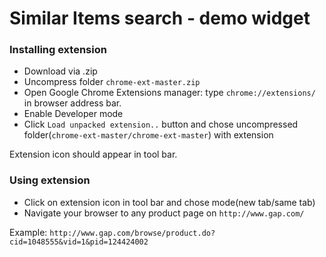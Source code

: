 # Similar Items search - demo widget

### Installing extension
- Download via .zip
- Uncompress folder `chrome-ext-master.zip`
- Open Google Chrome Extensions manager: type `chrome://extensions/` in browser address bar.
- Enable Developer mode
- Click `Load unpacked extension..` button and chose uncompressed folder(`chrome-ext-master/chrome-ext-master`) with extension

Extension icon should appear in tool bar.

### Using extension
- Click on extension icon in tool bar and chose mode(new tab/same tab)
- Navigate your browser to any product page on `http://www.gap.com/`

Example: `http://www.gap.com/browse/product.do?cid=1048555&vid=1&pid=124424002`
